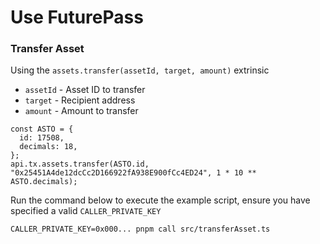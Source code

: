 # Use FuturePass

### Transfer Asset

Using the `assets.transfer(assetId, target, amount)` extrinsic

- `assetId` - Asset ID to transfer
- `target` - Recipient address
- `amount` - Amount to transfer

```
const ASTO = {
  id: 17508,
  decimals: 18,
};
api.tx.assets.transfer(ASTO.id, "0x25451A4de12dcCc2D166922fA938E900fCc4ED24", 1 * 10 ** ASTO.decimals);
```

Run the command below to execute the example script, ensure you have specified a valid `CALLER_PRIVATE_KEY`

```
CALLER_PRIVATE_KEY=0x000... pnpm call src/transferAsset.ts
```
